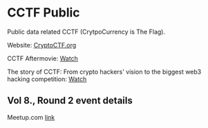 # CCTF Public
Public data related CCTF (CrytpoCurrency is The Flag).

Website: [CryptoCTF.org](https://cryptoctf.org/)

CCTF Aftermovie: [Watch](https://www.youtube.com/watch?v=RpLoED1mJYM)

The story of CCTF: From crypto hackers' vision to the biggest web3 hacking competition: [Watch](https://www.youtube.com/watch?v=gdD73HAVofU)

## Vol 8., Round 2 event details
Meetup.com [link](https://www.meetup.com/polkadot-hungary/events/285571161/)
